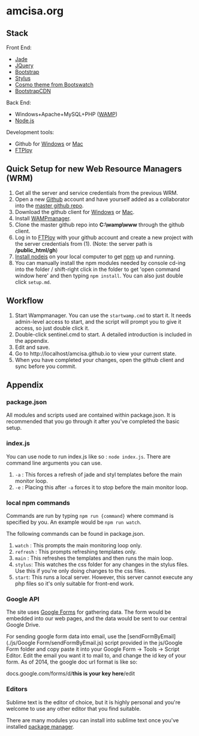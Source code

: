 amcisa.org
==================

Stack
-------------

Front End: 

- [Jade](http://jade-lang.com/)
- [JQuery](https://jquery.com/)
- [Bootstrap](http://getbootstrap.com/)
- [Stylus](http://stylus-lang.com/)
- [Cosmo theme from Bootswatch](http://bootswatch.com/cosmo/) 
- [BootstrapCDN](http://www.bootstrapcdn.com/)

Back End: 
- Windows+Apache+MySQL+PHP ([WAMP](http://www.wampserver.com/))
- [Node.js](https://nodejs.org/en/)

Development tools:

- Github for [Windows](https://windows.github.com/) or [Mac](https://mac.github.com/)
- [FTPloy](https://ftploy.com)

Quick Setup for new Web Resource Managers (WRM)
-----------------------------------------------

1. Get all the server and service credentials from the previous WRM.
2. Open a new [Github](https://github.com/) account and have yourself added as a collaborator into the [master github repo](https://github.com/amcisa/amcisa.github.io).
3. Download the github client for [Windows](https://windows.github.com/) or [Mac](https://mac.github.com/).
4. Install [WAMPmanager](http://www.wampserver.com/).
5. Clone the master github repo into **C:\wamp\www** through the github client.
6. Log in to [FTPloy](https://ftploy.com) with your github account and create a new project with the server credentials from (1). (Note: the server path is **/public_html/gh**)
7. [Install nodejs](http://nodejs.org/) on your local computer to get [npm](https://www.npmjs.org/) up and running.
8. You can manually install the npm modules needed by console cd-ing into the folder / shift-right click in the folder to get 'open command window here' and then typing `npm install`. You can also just double click `setup.md`.

Workflow
------------------------

1. Start Wampmanager. You can use the `startwamp.cmd` to start it. It needs admin-level access to start, and the script will prompt you to give it access, so just double click it.
2. Double-click sentinel.cmd to start. A detailed introduction is included in the appendix.
3. Edit and save. 
4. Go to http://localhost/amcisa.github.io to view your current state.
5. When you have completed your changes, open the github client and sync before you commit.

Appendix
-----------------------

### package.json

All modules and scripts used are contained within package.json. It is recommended that you go through it after you've completed the basic setup.

### index.js

You can use node to run index.js like so : `node index.js`. There are command line arguments you can use.

1. `-a` : This forces a refresh of jade and styl templates before the main monitor loop.
2. `-e` : Placing this after `-a` forces it to stop before the main monitor loop.

### local npm commands

Commands are run by typing `npm run {command}` where command is specified by you. An example would be `npm run watch`.

The following commands can be found in package.json.

1. `watch` : This prompts the main monitoring loop only.
2. `refresh` : This prompts refreshing templates only.
3. `main` : This refreshes the templates and then runs the main loop.
4. `stylus`: This watches the css folder for any changes in the stylus files. Use this if you're only doing changes to the css files.
5. `start`: This runs a local server. However, this server cannot execute any php files so it's only suitable for front-end work.

### Google API 

The site uses [Google Forms](https://support.google.com/docs/answer/87809?hl=en) for gathering data. The form would be embedded into our web pages, and the data would be sent to our central Google Drive. 

For sending google form data into email, use the [sendFormByEmail](./js/Google Form/sendFormByEmail.js) script provided in the js/Google Form folder and copy paste it into your Google Form -> Tools -> Script Editor. Edit the email you want it to mail to, and change the id key of your form. As of 2014, the google doc url format is like so:

docs.google.com/forms/d/__this is your key here__/edit

### Editors

Sublime text is the editor of choice, but it is highly personal and you're welcome to use any other editor that you find suitable.

There are many modules you can install into sublime text once you've installed [package manager](https://packagecontrol.io/installation).